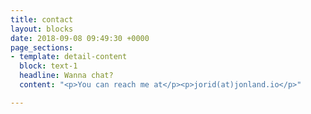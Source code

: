 ```yaml
---
title: contact
layout: blocks
date: 2018-09-08 09:49:30 +0000
page_sections:
- template: detail-content
  block: text-1
  headline: Wanna chat?
  content: "<p>You can reach me at</p><p>jorid(at)jonland.io</p>"

---
```

